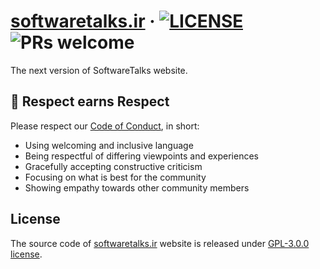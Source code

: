 # [softwaretalks.ir](https://softwaretalks.ir) · [![LICENSE](https://img.shields.io/github/license/softwaretalks/softwaretalks.ir?style=flat-square)](LICENSE) ![PRs welcome](https://img.shields.io/badge/PRs-welcome-green.svg?style=flat-square)

The next version of SoftwareTalks website.

## 👏 Respect earns Respect

Please respect our [Code of Conduct](CODE_OF_CONDUCT.md), in short:

- Using welcoming and inclusive language
- Being respectful of differing viewpoints and experiences
- Gracefully accepting constructive criticism
- Focusing on what is best for the community
- Showing empathy towards other community members

## License

The source code of [softwaretalks.ir](https://softwaretalks.ir) website is released under [GPL-3.0.0 license](LICENSE).
